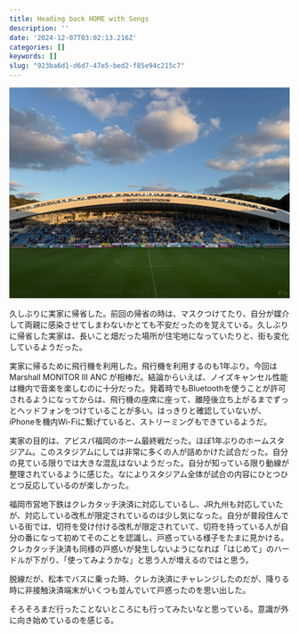 ```yaml
---
title: Heading back HOME with Songs
description: ''
date: '2024-12-07T03:02:13.216Z'
categories: []
keywords: []
slug: "923ba6d1-d6d7-47e5-bed2-f85e94c215c7"
---
```

![](1__jdq40J4rzhxHU1WYHxSkuQ.jpeg)

久しぶりに実家に帰省した。前回の帰省の時は、マスクつけてたり、自分が媒介して両親に感染させてしまわないかとても不安だったのを覚えている。久しぶりに帰省した実家は、長いこと畑だった場所が住宅地になっていたりと、街も変化しているようだった。

実家に帰るために飛行機を利用した。飛行機を利用するのも1年ぶり。今回はMarshall MONITOR III ANC が相棒だ。結論からいえば、ノイズキャンセル性能は機内で音楽を楽しむのに十分だった。発着時でもBluetoothを使うことが許可されるようになってからは、飛行機の座席に座って、離陸後立ち上がるまでずっとヘッドフォンをつけていることが多い。はっきりと確認していないが、iPhoneを機内Wi-Fiに繋げていると、ストリーミングもできているようだ。

実家の目的は、アビスパ福岡のホーム最終戦だった。ほぼ1年ぶりのホームスタジアム。このスタジアムにしては非常に多くの人が詰めかけた試合だった。自分の見ている限りでは大きな混乱はないようだった。自分が知っている限り動線が整理されているように感じた。なによりスタジアム全体が試合の内容にひとつひとつ反応しているのが楽しかった。

福岡市営地下鉄はクレカタッチ決済に対応しているし、JR九州も対応していたが、対応している改札が限定されているのは少し気になった。自分が普段住んでいる街では、切符を受け付ける改札が限定されていて、切符を持っている人が自分の番になって初めてそのことを認識し、戸惑っている様子をたまに見かける。クレカタッチ決済も同様の戸惑いが発生しないようになれば「はじめて」のハードルが下がり、「使ってみようかな」と思う人が増えるのではと思う。

脱線だが、松本でバスに乗った時、クレカ決済にチャレンジしたのだが、降りる時に非接触決済端末がいくつも並んでいて戸惑ったのを思い出した。

そろそろまだ行ったことないところにも行ってみたいなと思っている。意識が外に向き始めているのを感じる。